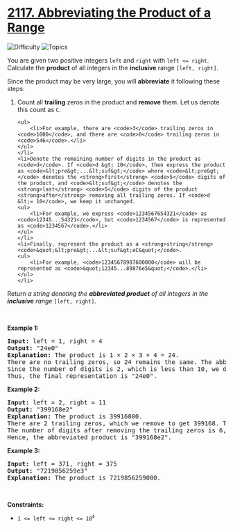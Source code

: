# [2117. Abbreviating the Product of a Range](https://leetcode.com/problems/abbreviating-the-product-of-a-range)

![Difficulty](https://img.shields.io/badge/Difficulty-Hard-blue.svg) ![Topics](https://img.shields.io/badge/Topics-Math-orange.svg)
<br/>

<p>You are given two positive integers <code>left</code> and <code>right</code> with <code>left &lt;= right</code>. Calculate the <strong>product</strong> of all integers in the <strong>inclusive</strong> range <code>[left, right]</code>.</p>

<p>Since the product may be very large, you will <strong>abbreviate</strong> it following these steps:</p>

<ol>
	<li>Count all <strong>trailing</strong> zeros in the product and <strong>remove</strong> them. Let us denote this count as <code>C</code>.

	<ul>
		<li>For example, there are <code>3</code> trailing zeros in <code>1000</code>, and there are <code>0</code> trailing zeros in <code>546</code>.</li>
	</ul>
	</li>
	<li>Denote the remaining number of digits in the product as <code>d</code>. If <code>d &gt; 10</code>, then express the product as <code>&lt;pre&gt;...&lt;suf&gt;</code> where <code>&lt;pre&gt;</code> denotes the <strong>first</strong> <code>5</code> digits of the product, and <code>&lt;suf&gt;</code> denotes the <strong>last</strong> <code>5</code> digits of the product <strong>after</strong> removing all trailing zeros. If <code>d &lt;= 10</code>, we keep it unchanged.
	<ul>
		<li>For example, we express <code>1234567654321</code> as <code>12345...54321</code>, but <code>1234567</code> is represented as <code>1234567</code>.</li>
	</ul>
	</li>
	<li>Finally, represent the product as a <strong>string</strong> <code>&quot;&lt;pre&gt;...&lt;suf&gt;eC&quot;</code>.
	<ul>
		<li>For example, <code>12345678987600000</code> will be represented as <code>&quot;12345...89876e5&quot;</code>.</li>
	</ul>
	</li>
</ol>

<p>Return <em>a string denoting the <strong>abbreviated product</strong> of all integers in the <strong>inclusive</strong> range</em> <code>[left, right]</code>.</p>

<p>&nbsp;</p>
<p><strong class="example">Example 1:</strong></p>

<pre>
<strong>Input:</strong> left = 1, right = 4
<strong>Output:</strong> &quot;24e0&quot;
<strong>Explanation:</strong> The product is 1 &times; 2 &times; 3 &times; 4 = 24.
There are no trailing zeros, so 24 remains the same. The abbreviation will end with &quot;e0&quot;.
Since the number of digits is 2, which is less than 10, we do not have to abbreviate it further.
Thus, the final representation is &quot;24e0&quot;.
</pre>

<p><strong class="example">Example 2:</strong></p>

<pre>
<strong>Input:</strong> left = 2, right = 11
<strong>Output:</strong> &quot;399168e2&quot;
<strong>Explanation:</strong> The product is 39916800.
There are 2 trailing zeros, which we remove to get 399168. The abbreviation will end with &quot;e2&quot;.
The number of digits after removing the trailing zeros is 6, so we do not abbreviate it further.
Hence, the abbreviated product is &quot;399168e2&quot;.
</pre>

<p><strong class="example">Example 3:</strong></p>

<pre>
<strong>Input:</strong> left = 371, right = 375
<strong>Output:</strong> &quot;7219856259e3&quot;
<strong>Explanation:</strong> The product is 7219856259000.
</pre>

<p>&nbsp;</p>
<p><strong>Constraints:</strong></p>

<ul>
	<li><code>1 &lt;= left &lt;= right &lt;= 10<sup>4</sup></code></li>
</ul>

